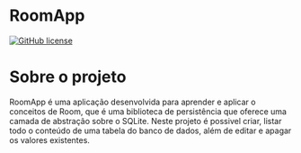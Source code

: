 # RoomApp
[![GitHub license](https://img.shields.io/github/license/Naereen/StrapDown.js.svg)](https://github.com/Brunoandroid/RoomApp/blob/main/LICENSE)

# Sobre o projeto

RoomApp é uma aplicação desenvolvida para aprender e aplicar o conceitos de Room, que é uma biblioteca de persistência que oferece uma camada de abstração sobre o SQLite. Neste projeto é possivel criar, listar todo o conteúdo de uma tabela do banco de dados, além de editar e apagar os valores existentes.
